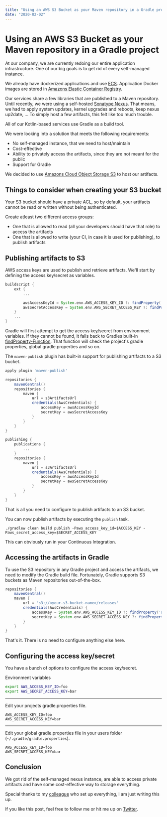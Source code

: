 ```yaml
---
title: "Using an AWS S3 Bucket as your Maven repository in a Gradle project"
date: "2020-02-02"
---
```


# Using an AWS S3 Bucket as your Maven repository in a Gradle project

At our company, we are currently redoing our entire application infrastructure.
One of our big goals is to get rid of every self-managed instance.

We already have dockerized applications and use [ECS](https://aws.amazon.com/ecs/).
Application Docker images are stored in [Amazons Elastic Container Registry](https://aws.amazon.com/ecr).

Our services share a few libraries that are published to a Maven repository.
Until recently, we were using a self-hosted [Sonatype Nexus](https://de.sonatype.com/product-nexus-repository).
That means, we had to apply system updates, kernel upgrades and reboots, keep nexus up2date, ...
To simply host a few artifacts, this felt like too much trouble.

All of our Kotlin-based services use Gradle as a build tool.

We were looking into a solution that meets the following requirements:

* No self-managed instance, that we need to host/maintain
* Cost-effective
* Ability to privately access the artifacts, since they are not meant for the public
* Support for Gradle

We decided to use [Amazons Cloud Object Storage S3](https://aws.amazon.com/s3) to host our artifacts.

## Things to consider when creating your S3 bucket

Your S3 bucket should have a private ACL, so by default, your artifacts cannot be read or written without being authenticated.

Create atleast two different access groups:

- One that is allowed to read (all your developers should have that role) to access the artifacts
- One that is allowed to write (your CI, in case it is used for publishing), to publish artifacts

## Publishing artifacts to S3

AWS access keys are used to publish and retrieve artifacts.
We'll start by defining the access key/secret as variables.

```groovy
buildscript {
    ext {
        ...

        awsAccessKeyId = System.env.AWS_ACCESS_KEY_ID ?: findProperty('aws_access_key_id')
        awsSecretAccessKey = System.env.AWS_SECRET_ACCESS_KEY ?: findProperty('aws_secret_access_key')
    }
    ...
}
```

Gradle will first attempt to get the access key/secret from environment variables.
If they cannot be found, it falls back to Gradles built-in [findProperty-Function](https://docs.gradle.org/current/javadoc/org/gradle/api/Project.html#findProperty-java.lang.String-).
That function will check the project's gradle properties, global gradle properties and so on.

The `maven-publish` plugin has built-in support for publishing artifacts to a S3 bucket.

```groovy
apply plugin 'maven-publish'

repositories {
    mavenCentral()
    repositories {
        maven {
            url = s3ArtifactsUrl
            credentials(AwsCredentials) {
                accessKey = awsAccessKeyId
                secretKey = awsSecretAccessKey
            }
        }
    }
}

publishing {
    publications {
        ...
    }
    repositories {
        maven {
            url = s3ArtifactsUrl
            credentials(AwsCredentials) {
                accessKey = awsAccessKeyId
                secretKey = awsSecretAccessKey
            }
        }
    }
}
```

That is all you need to configure to publish artifacts to an S3 bucket.

You can now publish artifacts by executing the `publish` task.

```
./gradlew clean build publish -Paws_access_key_id=$ACCESS_KEY -Paws_secret_access_key=$SECRET_ACCESS_KEY
```

This can obviously run in your Continuous Integration.

## Accessing the artifacts in Gradle

To use the S3 repository in any Gradle project and access the artifacts, we need to modify the Gradle build file.
Fortunately, Gradle supports S3 buckets as Maven repositories out-of-the-box.

```groovy
repositories {
    mavenCentral()
    maven {
        url = 's3://<your-s3-bucket-name>/releases'
        credentials(AwsCredentials) {
            accessKey = System.env.AWS_ACCESS_KEY_ID ?: findProperty('aws_access_key_id')
            secretKey = System.env.AWS_SECRET_ACCESS_KEY ?: findProperty('aws_secret_access_key')
        }
    }
}
```

That's it. There is no need to configure anything else here.

## Configuring the access key/secret

You have a bunch of options to configure the access key/secret.

Environment variables
```sh
export AWS_ACCESS_KEY_ID=foo
export AWS_SECRET_ACCESS_KEY=bar
```

---

Edit your projects gradle.properties file.

```properties
AWS_ACCESS_KEY_ID=foo
AWS_SECRET_ACCESS_KEY=bar
```

---

Edit your global gradle.properties file in your users folder (`~/.gradle/gradle.properties`).

```properties
AWS_ACCESS_KEY_ID=foo
AWS_SECRET_ACCESS_KEY=bar
```

## Conclusion

We got rid of the self-managed nexus instance, are able to access private artifacts and have some cost-effective way to storage everything.

Special thanks to my [colleague](https://github.com/cc-jhr) who set up everything, I am just writing this up.

If you like this post, feel free to follow me or hit me up on [Twitter](https://twitter.com/kevcodez).